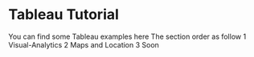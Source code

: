 # Tableau Tutorial
You can find some Tableau examples here
The section order as follow
1 Visual-Analytics
2 Maps and Location
3 Soon
